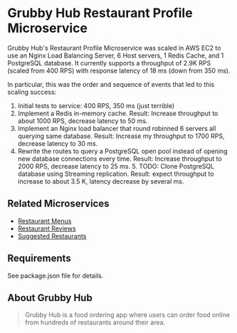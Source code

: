 # Grubby Hub Restaurant Profile Microservice

Grubby Hub's Restaurant Profile Microservice was scaled in AWS EC2 to use an Nginx Load Balancing Server, 6 Host servers, 1 Redis Cache, and 1 PostgreSQL database. It currently supports a throughput of 2.9K RPS (scaled from 400 RPS) with response latency of 18 ms (down from 350 ms).

In particular, this was the order and sequence of events that led to this scaling success:
  1. Initial tests to service: 400 RPS, 350 ms (just terrible)
  2. Implement a Redis in-memory cache. Result: Increase throughput to about 1000 RPS, decrease latency to 50 ms.
  3. Implement an Nginx load balancer that round robinned 6 servers all querying same database. Result: Increase my throughput to 1700 RPS, decrease latency to 30 ms.
  4. Rewrite the routes to query a PostgreSQL open pool instead of opening new database connections every time. Result: Increase throughput to 2000 RPS, decrease latency to 25 ms.
	5. TODO: Clone PostgreSQL database using Streaming replication. Result: expect throughput to increase to about 3.5 K, latency decrease by several ms. 


## Related Microservices

  - [Restaurant Menus](https://github.com/GrubbyPlutos/SDC-menu)
  - [Restaurant Reviews](https://github.com/GrubbyPlutos/SDC-Reviews)
  - [Suggested Restaurants](https://github.com/GrubbyPlutos/restaurants-suggestions)


## Requirements

See package.json file for details.


## About Grubby Hub

> Grubby Hub is a food ordering app where users can order food online from hundreds of restaurants around their area.

